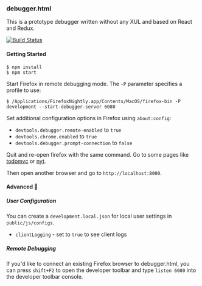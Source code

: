 ### debugger.html

This is a prototype debugger written without any XUL and based on React and Redux.

[![Build Status](https://travis-ci.org/jlongster/debugger.html.svg?branch=master)](https://travis-ci.org/jlongster/debugger.html)

#### Getting Started

```
$ npm install
$ npm start
```

Start Firefox in remote debugging mode. The `-P` parameter specifies a profile to use:

```
$ /Applications/FirefoxNightly.app/Contents/MacOS/firefox-bin -P development --start-debugger-server 6080
```

Set additional configuration options in Firefox using `about:config`:

- `devtools.debugger.remote-enabled` to `true`
- `devtools.chrome.enabled` to `true`
- `devtools.debugger.prompt-connection` to `false`

Quit and re-open firefox with the same command. Go to some pages like [todomvc](http://todomvc.com/examples/backbone/) or [nyt](http://www.nytimes.com/).

Then open another browser and go to `http://localhost:8000`.

#### Advanced :see_no_evil:

##### User Configuration

You can create a `development.local.json` for local user settings in `public/js/configs`.

+ `clientLogging` - set to `true` to see client logs

##### Remote Debugging
If you'd like to connect an existing Firefox browser to debugger.html, you can press `shift+F2` to open the developer toolbar and type `listen 6080` into the developer toolbar console.
